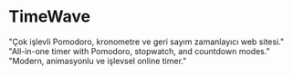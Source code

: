 # TimeWave
"Çok işlevli Pomodoro, kronometre ve geri sayım zamanlayıcı web sitesi."  "All-in-one timer with Pomodoro, stopwatch, and countdown modes."  "Modern, animasyonlu ve işlevsel online timer."
